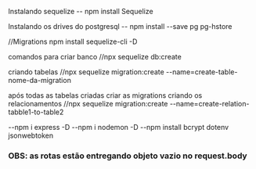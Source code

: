 Instalando sequelize
-- npm install Sequelize

Instalando os drives do postgresql
-- npm install --save pg pg-hstore

//Migrations
npm install sequelize-cli -D

comandos para criar banco 
//npx sequelize db:create

criando tabelas
//npx sequelize migration:create --name=create-table-nome-da-migration

após todas as tabelas criadas criar as migrations 
criando os relacionamentos 
//npx sequelize migration:create --name=create-relation-tabble1-to-table2

--npm i express -D
--npm i nodemon -D
--npm install bcrypt dotenv jsonwebtoken

### OBS: as rotas estão entregando objeto vazio no request.body
